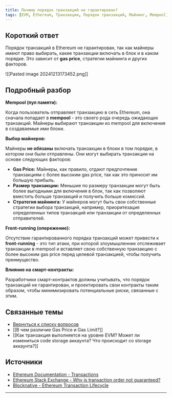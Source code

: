 ```yaml
---
title: Почему порядок транзакций не гарантирован?
tags: [EVM, Ethereum, Транзакции, Порядок транзакций, Майнинг, Mempool]
---
```

## Короткий ответ

Порядок транзакций в Ethereum не гарантирован, так как майнеры имеют право выбирать, какие транзакции включать в блок и в каком порядке.  Это зависит от **gas price**, стратегии майнинга и других факторов.

![[Pasted image 20241213173452.png]]


## Подробный разбор

**Mempool (пул памяти):**

Когда пользователь отправляет транзакцию в сеть Ethereum, она сначала попадает в **mempool** - это своего рода очередь ожидающих транзакций. Майнеры выбирают транзакции из mempool для включения в создаваемые ими блоки.

**Выбор майнеров:**

Майнеры **не обязаны** включать транзакции в блоки в том порядке, в котором они были отправлены. Они могут выбирать транзакции на основе следующих факторов:

* **Gas Price:** Майнеры, как правило, отдают предпочтение транзакциям с более высоким gas price, так как это приносит им большую прибыль.
* **Размер транзакции:**  Меньшие по размеру транзакции могут быть более выгодными для включения в блок, так как позволяют вместить больше транзакций и получить больше комиссий.
* **Стратегия майнинга:**  У майнеров могут быть свои собственные стратегии выбора транзакций, например,  приоритезация определенных типов транзакций или  транзакции от определенных отправителей.


**Front-running (опережение):**

Отсутствие гарантированного порядка транзакций может привести к **front-running** - это тип атаки, при которой злоумышленник отслеживает транзакции в mempool и вставляет свою собственную транзакцию с более высоким gas price перед целевой транзакцией,  чтобы получить преимущество.  

**Влияние на смарт-контракты:**

Разработчики смарт-контрактов должны учитывать, что порядок транзакций не гарантирован, и проектировать свои контракты таким образом, чтобы минимизировать потенциальные риски, связанные с этим.

## Связанные темы

* [Вернуться к списку вопросов](4.%20Список%20вопросов.md)
* [[В чем различие Gas Price и Gas Limit?]]
* [[Как транзакция выполняется на уровне EVM? Может ли измениться code storage аккаунта? Что происходит со storage аккаунта?]]

## Источники

* [Ethereum Documentation - Transactions](https://ethereum.org/en/developers/docs/transactions/)
* [Ethereum Stack Exchange - Why is transaction order not guaranteed?](https://ethereum.stackexchange.com/questions/1359/why-is-transaction-order-not-guaranteed)
* [Blocknative - Ethereum Transaction Lifecycle](https://www.blocknative.com/blog/ethereum-transaction-lifecycle)


---